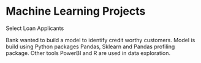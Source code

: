 # Machine Learning Projects

Select Loan Applicants

Bank wanted to build a model to identify credit worthy customers. Model is build using Python packages Pandas, Sklearn and Pandas profiling package. Other tools PowerBI and R are used in data exploration.
